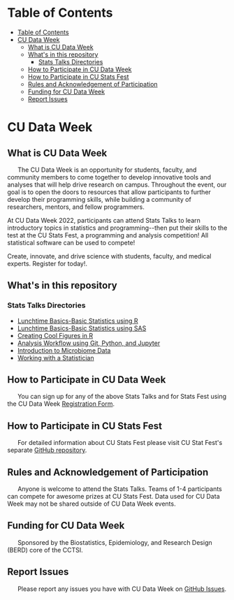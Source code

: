 # Table of Contents

- [Table of Contents](#table-of-contents)
- [CU Data Week](#cu-data-week)
  - [What is CU Data Week](#what-is-cu-data-week)
  - [What's in this repository](#whats-in-this-repository)
    - [Stats Talks Directories](#lecture-directories)
  - [How to Participate in CU Data Week](#how-to-participate-in-cu-data-week)
  - [How to Participate in CU Stats Fest](#how-to-participate-in-cu-stats-fest)
  - [Rules and Acknowledgement of Participation](#rules-and-acknowledgement-of-participation)
  - [Funding for CU Data Week](#funding-for-cu-data-week)
  - [Report Issues](#report-issues)

# CU Data Week

## What is CU Data Week
&nbsp;&nbsp;&nbsp;&nbsp;&nbsp;&nbsp;The CU Data Week is an opportunity for students, faculty, and community members to come together to develop innovative tools and analyses that will help drive research on campus. Throughout the event, our goal is to open the doors to resources that allow participants to further develop their programming skills, while building a community of researchers, mentors, and fellow programmers.

At CU Data Week 2022, participants can attend Stats Talks to learn introductory topics in statistics and programming--then put their skills to the test at the CU Stats Fest, a programming and analysis competition! All statistical software can be used to compete!

Create, innovate, and drive science with students, faculty, and medical experts. Register for today!. 

## What's in this repository

### Stats Talks Directories

* [Lunchtime Basics-Basic Statistics using R](Lunchtime%20Basics-Basic%20Statistics%20using%20R/)
* [Lunchtime Basics-Basic Statistics using SAS](Lunchtime%20Basics-Basic%20Statistics%20using%20SAS/)
* [Creating Cool Figures in R](Creating%20Cool%20Figures%20in%20R/)
* [Analysis Workflow using Git, Python, and Jupyter](Analysis%20Workflow%20using%20Git,%20Python,%20and%20Jupyter/)
* [Introduction to Microbiome Data](Introduction%20to%20Microbiome%20Data/)
* [Working with a Statistician](Working%20with%20a%20Statistician/)

## How to Participate in CU Data Week
&nbsp;&nbsp;&nbsp;&nbsp;&nbsp;&nbsp;You can sign up for any of the above Stats Talks and for Stats Fest using the CU Data Week [Registration Form](https://app.smartsheet.com/b/form/fd67eccbeb474727a70d69ee30eff869).

## How to Participate in CU Stats Fest
&nbsp;&nbsp;&nbsp;&nbsp;&nbsp;&nbsp;For detailed information about CU Stats Fest please visit CU Stat Fest's separate [GitHub repository](https://github.com/CIDA-CSPH/CU-Stats_Fest).

## Rules and Acknowledgement of Participation
&nbsp;&nbsp;&nbsp;&nbsp;&nbsp;&nbsp;Anyone is welcome to attend the Stats Talks. 
Teams of 1-4 participants can compete for awesome prizes at CU Stats Fest.
Data used for CU Data Week may not be shared outside of CU Data Week events. 

## Funding for CU Data Week
&nbsp;&nbsp;&nbsp;&nbsp;&nbsp;&nbsp;Sponsored by the Biostatistics, Epidemiology, and Research Design (BERD) core of the CCTSI.

## Report Issues
&nbsp;&nbsp;&nbsp;&nbsp;&nbsp;&nbsp;Please report any issues you have with CU Data Week on [GitHub Issues](https://github.com/CIDA-CSPH/CU-Data_Week/issues).
